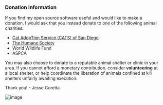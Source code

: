 ### Donation Information

If you find my open source software useful and would like to make a donation, I would ask that you instead donate to one of the following animal charities:

  - [Cat AdopTion Service (CATS) of San Diego](https://www.globalgiving.org/projects/homes-for-paws-cat-adoption-service-rescue/)
  - [The Humane Society](https://www.humanesociety.org/resources/donations-faq)
  - World Wildlife Fund
  - ASPCA

You may also choose to donate to a reputable animal shelter or clinic in your area. If you cannot afford a monetary contribution, consider **volunteering** at a local shelter, or help coordinate the liberation of animals confined at kill shelters unfairly awaiting execution.

Thank you! - Jesse Coretta

![image](https://github.com/JesseCoretta/JesseCoretta/assets/74126726/0d9bbf47-813d-46ec-955d-45e5c040465f)

